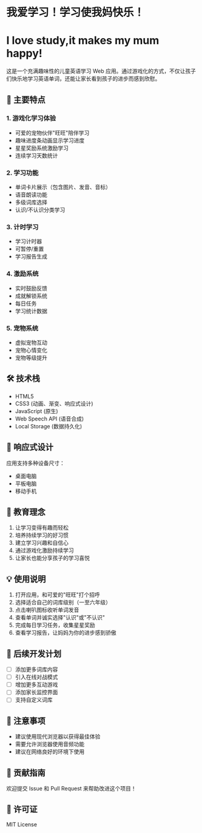 # 我爱学习！学习使我妈快乐！
# I love study,it makes my mum happy!

这是一个充满趣味性的儿童英语学习 Web 应用。通过游戏化的方式，不仅让孩子们快乐地学习英语单词，还能让家长看到孩子的进步而感到欣慰。

## 🌟 主要特点

### 1. 游戏化学习体验
- 可爱的宠物伙伴"旺旺"陪伴学习
- 趣味进度条动画显示学习进度
- 星星奖励系统激励学习
- 连续学习天数统计

### 2. 学习功能
- 单词卡片展示（包含图片、发音、音标）
- 语音朗读功能
- 多级词库选择
- 认识/不认识分类学习

### 3. 计时学习
- 学习计时器
- 可暂停/重置
- 学习报告生成

### 4. 激励系统
- 实时鼓励反馈
- 成就解锁系统
- 每日任务
- 学习统计数据

### 5. 宠物系统
- 虚拟宠物互动
- 宠物心情变化
- 宠物等级提升

## 🛠️ 技术栈

- HTML5
- CSS3 (动画、渐变、响应式设计)
- JavaScript (原生)
- Web Speech API (语音合成)
- Local Storage (数据持久化)

## 📱 响应式设计

应用支持多种设备尺寸：
- 桌面电脑
- 平板电脑
- 移动手机

## 🎯 教育理念

1. 让学习变得有趣而轻松
2. 培养持续学习的好习惯
3. 建立学习兴趣和自信心
4. 通过游戏化激励持续学习
5. 让家长也能分享孩子的学习喜悦

## 💡 使用说明

1. 打开应用，和可爱的"旺旺"打个招呼
2. 选择适合自己的词库级别（一至六年级）
3. 点击喇叭图标收听单词发音
4. 查看单词并诚实选择"认识"或"不认识"
5. 完成每日学习任务，收集星星奖励
6. 查看学习报告，让妈妈为你的进步感到骄傲

## 🔄 后续开发计划

- [ ] 添加更多词库内容
- [ ] 引入在线对战模式
- [ ] 增加更多互动游戏
- [ ] 添加家长监控界面
- [ ] 支持自定义词库

## 📝 注意事项

- 建议使用现代浏览器以获得最佳体验
- 需要允许浏览器使用音频功能
- 建议在网络良好的环境下使用

## 🤝 贡献指南

欢迎提交 Issue 和 Pull Request 来帮助改进这个项目！

## 📄 许可证

MIT License 